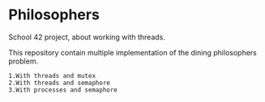 # Philosophers
School 42 project, about working with threads.

This repository contain multiple implementation of the dining philosophers problem.

	1.With threads and mutex
	2.With threads and semaphore
	3.With processes and semaphore
